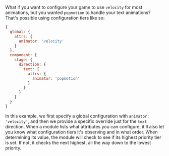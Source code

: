 What if you want to configure your game to use `velocity` for most animations, but you wanted `popmotion` to handle your text animations? That's possible using configuration tiers like so:

```js
{
  global: {
    attrs: {
      animator: 'velocity'
    }
  },
  component: {
    stage: {
      direction: {
        text: {
          attrs: {
            animator: 'popmotion'
          }
        }
      }
    }
  }
}
```

In this example, we first specify a global configuration with `animator: 'velocity'`, and then we provide a specific override just for the `text` direction. When a module lists what attributes you can configure, it'll also let you know what configuration tiers it's observing and in what order. When determining its value, the module will check to see if its highest priority tier is set. If not, it checks the next highest, all the way down to the lowest priority.
